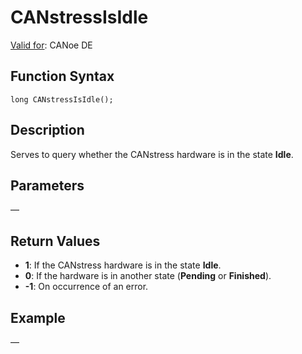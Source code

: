 # CANstressIsIdle

[Valid for](../../../Shared/FeatureAvailability.md): CANoe DE

## Function Syntax

```plaintext
long CANstressIsIdle();
```

## Description

Serves to query whether the CANstress hardware is in the state **Idle**.

## Parameters

—

## Return Values

- **1**: If the CANstress hardware is in the state **Idle**.
- **0**: If the hardware is in another state (**Pending** or **Finished**).
- **-1**: On occurrence of an error.

## Example

—
